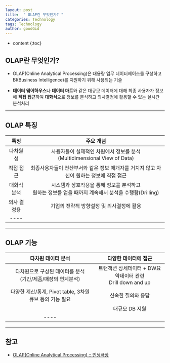 ```yaml
---
layout: post
title:  " OLAP란 무엇인가? "
categories: Technology
tags: Technology
author: goodGid
---
```

* content
{:toc}

## OLAP란 무엇인가?

* OLAP(Online Analytical Processing)은 대용량 업무 데이터베이스를 구성하고 BI(Business Intelligence)를 지원하기 위해 사용되는 기술

* **데이터 웨어하우스**나 **데이터 마트**와 같은 대규모 데이터에 대해 최종 사용자가 정보에 **직접 접근**하여 **대화식**으로 정보를 분석하고 의사결정에 활용할 수 있는 실시간 분석처리









---

## OLAP 특징

| 특징 | 주요 개념 |
|:------: |:-------:|
| 다차원성   | 사용자들이 실제적인 차원에서 정보를 분석 <br> (Multidimensional View of Data)   |
| 직접 접근   | 최종사용자들이 전산부서와 같은 정보 매개자를 거치지 않고 자신이 원하는 정보에 직접 접근   |
| 대화식 분석   | 시스템과 상호작용을 통해 정보를 분석하고 <br> 원하는 정보를 얻을 때까지 계속해서 분석을 수행함(Drilling)   |
| 의사 결정용  | 기업의 전략적 방향설정 및 의사결정에 활용   |
|----

---

## OLAP 기능


| 다차원 데이터 분석 | 다양한 데이터에 접근 |
|:------: |:-------:|
| 다차원으로 구성된 데이터를 분석 <br> (기간/제품/매장의 연계분석)   | 트랜잭션 상세데이터 + DW요약데이터 관련 <br> Drill down and up|
| 다양한 계산/통계, Pivot table, 3차원 큐브 등의 기능 필요   | 신속한 질의와 응답  |
|      | 대규모 DB 지원  |
|----





---

## 참고

* [OLAP(Online Analytical Processing) :: 인생극장](http://azurecourse.tistory.com/406)